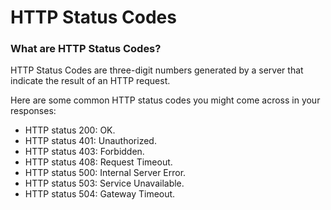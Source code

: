 ﻿---
sidebar_position: 17
---

# HTTP Status Codes

### What are HTTP Status Codes?

HTTP Status Codes are three-digit numbers generated by a server that indicate the result of an HTTP request.  

Here are some common HTTP status codes you might come across in your responses:

- HTTP status 200: OK.
- HTTP status 401: Unauthorized.
- HTTP status 403: Forbidden.
- HTTP status 408: Request Timeout.
- HTTP status 500: Internal Server Error.
- HTTP status 503: Service Unavailable.
- HTTP status 504: Gateway Timeout.